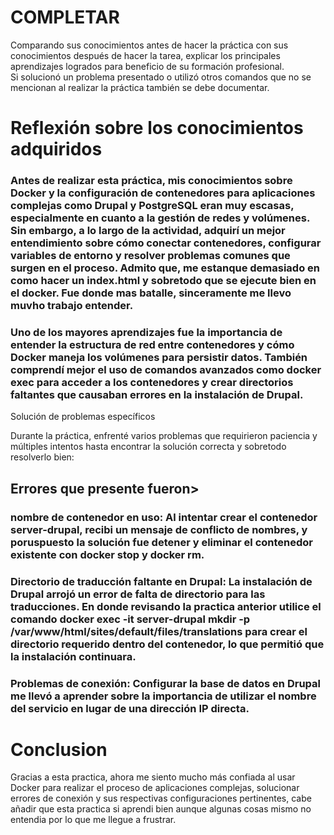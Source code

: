 # COMPLETAR  
Comparando sus conocimientos antes de hacer la práctica con sus conocimientos después de hacer la tarea, explicar los principales aprendizajes logrados para beneficio de su formación profesional.  
Si solucionó un problema presentado o utilizó otros comandos que no se mencionan al realizar la práctica también se debe documentar.


# Reflexión sobre los conocimientos adquiridos

### Antes de realizar esta práctica, mis conocimientos sobre Docker y la configuración de contenedores para aplicaciones complejas como Drupal y PostgreSQL eran muy escasas, especialmente en cuanto a la gestión de redes y volúmenes. Sin embargo, a lo largo de la actividad, adquirí un mejor entendimiento sobre cómo conectar contenedores, configurar variables de entorno y resolver problemas comunes que surgen en el proceso. Admito que, me estanque demasiado en como hacer un index.html y sobretodo que se ejecute bien en el docker. Fue donde mas batalle, sinceramente me llevo muvho trabajo entender.

### Uno de los mayores aprendizajes fue la importancia de entender la estructura de red entre contenedores y cómo Docker maneja los volúmenes para persistir datos. También comprendí mejor el uso de comandos avanzados como docker exec para acceder a los contenedores y crear directorios faltantes que causaban errores en la instalación de Drupal.

Solución de problemas específicos

Durante la práctica, enfrenté varios problemas que requirieron paciencia y múltiples intentos hasta encontrar la solución correcta y sobretodo resolverlo bien:

## Errores que presente fueron>

### nombre de contenedor en uso: Al intentar crear el contenedor server-drupal, recibi un mensaje de conflicto de nombres, y poruspuesto la solución fue detener y eliminar el contenedor existente con docker stop y docker rm.

### Directorio de traducción faltante en Drupal: La instalación de Drupal arrojó un error de falta de directorio para las traducciones. En donde revisando la practica anterior utilice el comando docker exec -it server-drupal mkdir -p /var/www/html/sites/default/files/translations para crear el directorio requerido dentro del contenedor, lo que permitió que la instalación continuara.

### Problemas de conexión: Configurar la base de datos en Drupal me llevó a aprender sobre la importancia de utilizar el nombre del servicio en lugar de una dirección IP directa.

# Conclusion 
Gracias a esta practica, ahora me siento mucho más confiada al usar Docker para realizar el proceso de aplicaciones complejas, solucionar errores de conexión y sus respectivas configuraciones pertinentes, cabe añadir que esta practica si aprendi bien aunque algunas cosas mismo no entendia por lo que me llegue a frustrar.
